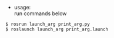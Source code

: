 * usage:  
run commands below
```
$ rosrun launch_arg print_arg.py
$ roslaunch launch_arg print_arg.launch
```
